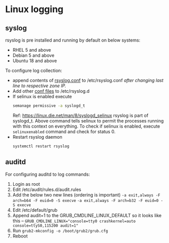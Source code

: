 # Linux logging

## syslog

rsyslog is pre installed and running by default on below systems:
- RHEL 5 and above
- Debian 5 and above
- Ubuntu 18 and above

To configure log collection:
- append contents of [rsyslog.conf](./rsyslog/rsyslog.conf) to /etc/rsyslog.conf _after changing last line to respective zone IP._
- Add other [conf files](./rsyslog) to /etc/rsyslog.d 
- If selinux is enabled execute
    ```sh
    semanage permissive -a syslogd_t
    ```
    Ref: https://linux.die.net/man/8/syslogd_selinux
    rsyslog is part of syslogd_t. Above command tells selinux to permit the processes running with this context on everything.
    To check if selinux is enabled, execute `selinuxenabled` command and check for status 0.
- Restart rsyslog daemon
    ```sh
    systemctl restart rsyslog
    ```

## auditd

For configuring auditd to log commands:
1. Login as root
2. Edit /etc/audit/rules.d/audit.rules
3. Add the below two new lines (ordering is important) 
    ```-a exit,always -F arch=b64 -F euid=0 -S execve```
    ```-a exit,always -F arch=b32 -F euid=0 -S execve```
4. Edit /etc/default/grub
5. Append audit=1 to the GRUB_CMDLINE_LINUX_DEFAULT so it looks like this –
    ```GRUB_CMDLINE_LINUX="console=tty0 crashkernel=auto console=ttyS0,115200 audit=1"```
6. Run 
    ```grub2-mkconfig -o /boot/grub2/grub.cfg```
7. Reboot